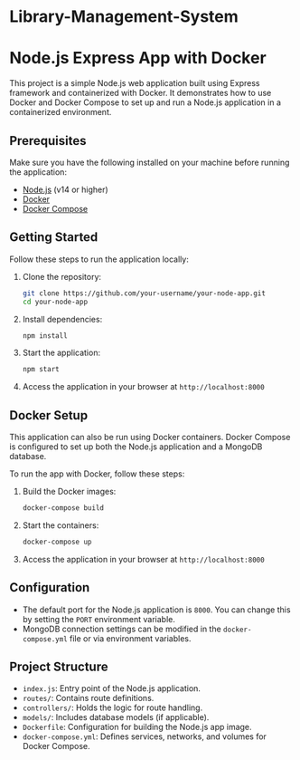# Library-Management-System

# Node.js Express App with Docker

This project is a simple Node.js web application built using Express framework and containerized with Docker. It demonstrates how to use Docker and Docker Compose to set up and run a Node.js application in a containerized environment.

## Prerequisites

Make sure you have the following installed on your machine before running the application:

- [Node.js](https://nodejs.org/) (v14 or higher)
- [Docker](https://www.docker.com/get-started)
- [Docker Compose](https://docs.docker.com/compose/install/)

## Getting Started

Follow these steps to run the application locally:

1. Clone the repository:

    ```bash
    git clone https://github.com/your-username/your-node-app.git
    cd your-node-app
    ```

2. Install dependencies:

    ```bash
    npm install
    ```

3. Start the application:

    ```bash
    npm start
    ```

4. Access the application in your browser at `http://localhost:8000`

## Docker Setup

This application can also be run using Docker containers. Docker Compose is configured to set up both the Node.js application and a MongoDB database.

To run the app with Docker, follow these steps:

1. Build the Docker images:

    ```bash
    docker-compose build
    ```

2. Start the containers:

    ```bash
    docker-compose up
    ```

3. Access the application in your browser at `http://localhost:8000`

## Configuration

- The default port for the Node.js application is `8000`. You can change this by setting the `PORT` environment variable.
- MongoDB connection settings can be modified in the `docker-compose.yml` file or via environment variables.

## Project Structure

- `index.js`: Entry point of the Node.js application.
- `routes/`: Contains route definitions.
- `controllers/`: Holds the logic for route handling.
- `models/`: Includes database models (if applicable).
- `Dockerfile`: Configuration for building the Node.js app image.
- `docker-compose.yml`: Defines services, networks, and volumes for Docker Compose.
